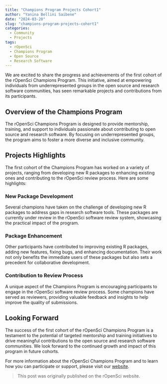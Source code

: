 ```yaml
---
title: "Champions Program Projects Cohort1"
author: "Yanina Bellini Saibene"
date: "2024-03-20"
slug: "champions-program-projects-cohort1"
categories: 
  - Community
  - Projects
tags:
  - rOpenSci
  - Champions Program
  - Open Source
  - Research Software
---
```


We are excited to share the progress and achievements of the first cohort of the rOpenSci Champions Program. This initiative, aimed at empowering individuals from underrepresented groups in the open source and research software communities, has seen remarkable projects and contributions from its participants.

## Overview of the Champions Program

The rOpenSci Champions Program is designed to provide mentorship, training, and support to individuals passionate about contributing to open source and research software. By focusing on underrepresented groups, the program aims to foster a more diverse and inclusive community.

## Projects Highlights

The first cohort of the Champions Program has worked on a variety of projects, ranging from developing new R packages to enhancing existing ones and contributing to the rOpenSci review process. Here are some highlights:

### New Package Development

Several champions have taken on the challenge of developing new R packages to address gaps in research software tools. These packages are currently under review in the rOpenSci software review system, showcasing the practical impact of the program.

### Package Enhancement

Other participants have contributed to improving existing R packages, adding new features, fixing bugs, and enhancing documentation. Their work not only benefits the immediate users of these packages but also sets a precedent for collaborative development.

### Contribution to Review Process

A unique aspect of the Champions Program is encouraging participants to engage in the rOpenSci software review process. Some champions have served as reviewers, providing valuable feedback and insights to help improve the quality of submissions.

## Looking Forward

The success of the first cohort of the rOpenSci Champions Program is a testament to the potential of targeted mentorship and training initiatives to drive meaningful contributions to the open source and research software communities. We look forward to the continued growth and impact of this program in future cohorts.

For more information about the rOpenSci Champions Program and to learn how you can participate or support, please visit our [website](https://ropensci.org/champions/).

> This post was originally published on the rOpenSci website.
